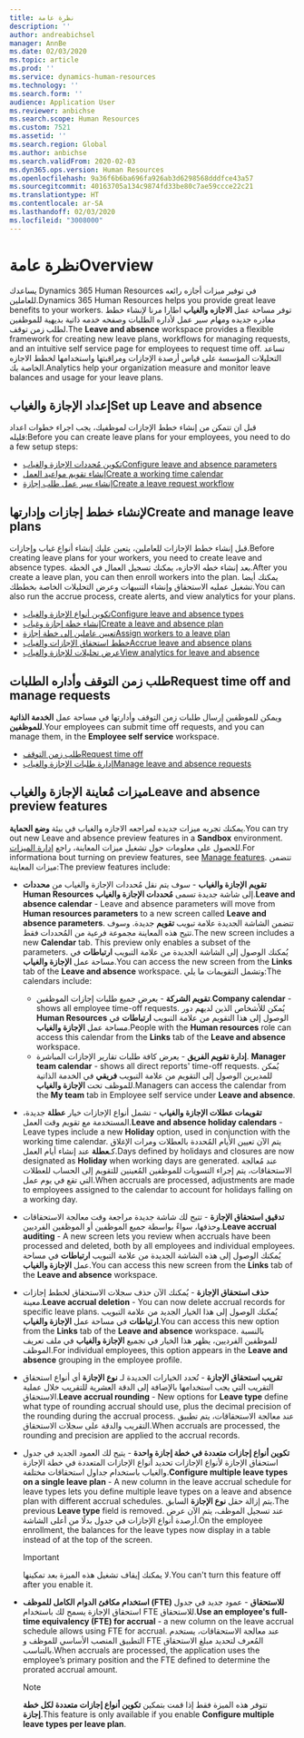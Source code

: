 ```yaml
---
title: نظرة عامة
description: ''
author: andreabichsel
manager: AnnBe
ms.date: 02/03/2020
ms.topic: article
ms.prod: ''
ms.service: dynamics-human-resources
ms.technology: ''
ms.search.form: ''
audience: Application User
ms.reviewer: anbichse
ms.search.scope: Human Resources
ms.custom: 7521
ms.assetid: ''
ms.search.region: Global
ms.author: anbichse
ms.search.validFrom: 2020-02-03
ms.dyn365.ops.version: Human Resources
ms.openlocfilehash: 9a36f6b6ba696fa926ab3d6298568dddfce43a57
ms.sourcegitcommit: 40163705a134c9874fd33be80c7ae59ccce22c21
ms.translationtype: HT
ms.contentlocale: ar-SA
ms.lasthandoff: 02/03/2020
ms.locfileid: "3008000"
---
```

# <a name="overview"></a><span data-ttu-id="e9643-102">نظرة عامة</span><span class="sxs-lookup"><span data-stu-id="e9643-102">Overview</span></span>

<span data-ttu-id="e9643-103">يساعدك Dynamics 365 Human Resources في توفير ميزات أجازه رائعه للعاملين.</span><span class="sxs-lookup"><span data-stu-id="e9643-103">Dynamics 365 Human Resources helps you provide great leave benefits to your workers.</span></span> <span data-ttu-id="e9643-104">توفر مساحة عمل **الاجازه والغياب** اطارا مرنا لإنشاء خطط مغادره جديده ومهام سير عمل لأداره الطلبات وصفحه خدمه ذاتية بديهية للموظفين لطلب زمن توقف.</span><span class="sxs-lookup"><span data-stu-id="e9643-104">The **Leave and absence** workspace provides a flexible framework for creating new leave plans, workflows for managing requests, and an intuitive self service page for employees to request time off.</span></span> <span data-ttu-id="e9643-105">تساعد التحليلات المؤسسة على قياس أرصدة الإجازات ومراقبتها واستخدامها لخطط الاجازه الخاصة بك.</span><span class="sxs-lookup"><span data-stu-id="e9643-105">Analytics help your organization measure and monitor leave balances and usage for your leave plans.</span></span>

## <a name="set-up-leave-and-absence"></a><span data-ttu-id="e9643-106">إعداد الإجازة والغياب</span><span class="sxs-lookup"><span data-stu-id="e9643-106">Set up Leave and absence</span></span>

<span data-ttu-id="e9643-107">قبل ان تتمكن من إنشاء خطط الإجازات لموظفيك، يجب اجراء خطوات اعداد قليله:</span><span class="sxs-lookup"><span data-stu-id="e9643-107">Before you can create leave plans for your employees, you need to do a few setup steps:</span></span>

- [<span data-ttu-id="e9643-108">تكوين مُحددات الإجازة والغياب</span><span class="sxs-lookup"><span data-stu-id="e9643-108">Configure leave and absence parameters</span></span>](hr-leave-and-absence-parameters.md)
- [<span data-ttu-id="e9643-109">إنشاء تقويم مواعيد العمل</span><span class="sxs-lookup"><span data-stu-id="e9643-109">Create a working time calendar</span></span>](hr-leave-and-absence-working-time-calendar.md)
- [<span data-ttu-id="e9643-110">إنشاء سير عمل طلب إجازة</span><span class="sxs-lookup"><span data-stu-id="e9643-110">Create a leave request workflow</span></span>](hr-leave-and-absence-workflow.md)

## <a name="create-and-manage-leave-plans"></a><span data-ttu-id="e9643-111">لإنشاء خطط إجازات وإدارتها</span><span class="sxs-lookup"><span data-stu-id="e9643-111">Create and manage leave plans</span></span>

<span data-ttu-id="e9643-112">قبل إنشاء خطط الإجازات للعاملين، يتعين عليك إنشاء أنواع غياب وإجازات.</span><span class="sxs-lookup"><span data-stu-id="e9643-112">Before creating leave plans for your workers, you need to create leave and absence types.</span></span> <span data-ttu-id="e9643-113">بعد إنشاء خطه الاجازه، يمكنك تسجيل العمال في الخطة.</span><span class="sxs-lookup"><span data-stu-id="e9643-113">After you create a leave plan, you can then enroll workers into the plan.</span></span> <span data-ttu-id="e9643-114">يمكنك أيضا تشغيل عمليه الاستحقاق وإنشاء التنبيهات وعرض التحليلات الخاصة بخططك.</span><span class="sxs-lookup"><span data-stu-id="e9643-114">You can also run the accrue process, create alerts, and view analytics for your plans.</span></span>

- [<span data-ttu-id="e9643-115">تكوين أنواع الإجازة والغياب</span><span class="sxs-lookup"><span data-stu-id="e9643-115">Configure leave and absence types</span></span>](hr-leave-and-absence-types.md)
- [<span data-ttu-id="e9643-116">إنشاء خطة إجازة وغياب</span><span class="sxs-lookup"><span data-stu-id="e9643-116">Create a leave and absence plan</span></span>](hr-leave-and-absence-plans.md)
- [<span data-ttu-id="e9643-117">تعيين عاملين إلى خطة إجازة</span><span class="sxs-lookup"><span data-stu-id="e9643-117">Assign workers to a leave plan</span></span>](hr-leave-and-absence-enroll.md)
- [<span data-ttu-id="e9643-118">خطط استحقاق الإجازات والغياب</span><span class="sxs-lookup"><span data-stu-id="e9643-118">Accrue leave and absence plans</span></span>](hr-leave-and-absence-accrue.md)
- [<span data-ttu-id="e9643-119">عرض تحليلات للإجازة والغياب</span><span class="sxs-lookup"><span data-stu-id="e9643-119">View analytics for leave and absence</span></span>](hr-leave-and-absence-analytics.md)

## <a name="request-time-off-and-manage-requests"></a><span data-ttu-id="e9643-120">طلب زمن التوقف وأداره الطلبات</span><span class="sxs-lookup"><span data-stu-id="e9643-120">Request time off and manage requests</span></span>

<span data-ttu-id="e9643-121">ويمكن للموظفين إرسال طلبات زمن التوقف وأدارتها في مساحة عمل **الخدمة الذاتية للموظفين**.</span><span class="sxs-lookup"><span data-stu-id="e9643-121">Your employees can submit time off requests, and you can manage them, in the **Employee self service** workspace.</span></span>

- [<span data-ttu-id="e9643-122">طلب زمن التوقف</span><span class="sxs-lookup"><span data-stu-id="e9643-122">Request time off</span></span>](hr-employee-self-service-request-time-off.md)
- [<span data-ttu-id="e9643-123">إدارة طلبات الإجازة والغياب</span><span class="sxs-lookup"><span data-stu-id="e9643-123">Manage leave and absence requests</span></span>](hr-employee-self-service-manage-requests.md)

## <a name="leave-and-absence-preview-features"></a><span data-ttu-id="e9643-124">ميزات مُعاينة الإجازة والغياب</span><span class="sxs-lookup"><span data-stu-id="e9643-124">Leave and absence preview features</span></span>

<span data-ttu-id="e9643-125">يمكنك تجربه ميزات جديده لمراجعه الاجازه والغياب في بيئة **وضع الحماية**.</span><span class="sxs-lookup"><span data-stu-id="e9643-125">You can try out new Leave and absence preview features in a **Sandbox** environment.</span></span> <span data-ttu-id="e9643-126">للحصول على معلومات حول تشغيل ميزات المعاينة، راجع [إدارة الميزات](hr-admin-manage-features.md).</span><span class="sxs-lookup"><span data-stu-id="e9643-126">For informationa bout turning on preview features, see [Manage features](hr-admin-manage-features.md).</span></span> <span data-ttu-id="e9643-127">تتضمن ميزات المعاينة:</span><span class="sxs-lookup"><span data-stu-id="e9643-127">The preview features include:</span></span>

- <span data-ttu-id="e9643-128">**تقويم الإجازة والغياب** - سوف يتم نقل مُحددات الإجازة والغياب من **محددات Human Resources** إلى شاشة جديدة تسمى **مُحددات الإجازة والغياب**.</span><span class="sxs-lookup"><span data-stu-id="e9643-128">**Leave and absence calendar** - Leave and absence parameters will move from **Human resources parameters** to a new screen called **Leave and absence parameters**.</span></span> <span data-ttu-id="e9643-129">تتضمن الشاشة الجديدة علامة تبويب **تقويم** جديدة. وسوف تتيح هذه المعاينة مجموعة فرعية من المُحددات فقط.</span><span class="sxs-lookup"><span data-stu-id="e9643-129">The new screen includes a new **Calendar** tab. This preview only enables a subset of the parameters.</span></span> <span data-ttu-id="e9643-130">يُمكنك الوصول إلى الشاشة الجديدة من علامة التبويب **ارتباطات** في مساحة عمل **الإجازة والغياب**.</span><span class="sxs-lookup"><span data-stu-id="e9643-130">You can access the new screen from the **Links** tab of the **Leave and absence** workspace.</span></span> <span data-ttu-id="e9643-131">وتشمل التقويمات ما يلي:</span><span class="sxs-lookup"><span data-stu-id="e9643-131">The calendars include:</span></span>
  - <span data-ttu-id="e9643-132">**تقويم الشركة** - يعرض جميع طلبات إجازات الموظفين.</span><span class="sxs-lookup"><span data-stu-id="e9643-132">**Company calendar** - shows all employee time-off requests.</span></span> <span data-ttu-id="e9643-133">يُمكن للأشخاص الذين لديهم دور **Human Resources** الوصول إلى هذا التقويم من علامة التبويب **ارتباطات** في مساحة عمل **الإجازة والغياب**.</span><span class="sxs-lookup"><span data-stu-id="e9643-133">People with the **Human resources** role can access this calendar from the **Links** tab of the **Leave and absence** workspace.</span></span>
  - <span data-ttu-id="e9643-134">**إدارة تقويم الفريق** - يعرض كافة طلبات تقارير الإجازات المباشرة. </span><span class="sxs-lookup"><span data-stu-id="e9643-134">**Manager team calendar** - shows all direct reports' time-off requests.</span></span> <span data-ttu-id="e9643-135">يُمكن للمديرين الوصول إلى التقويم من علامة التبويب **فريقي** في الخدمة الذاتية للموظف تحت **الإجازة والغياب**.</span><span class="sxs-lookup"><span data-stu-id="e9643-135">Managers can access the calendar from the **My team** tab in Employee self service under **Leave and absence**.</span></span> 

- <span data-ttu-id="e9643-136">**تقويمات عطلات الإجازة والغياب** - تشمل أنواع الإجازات خيار **عطلة** جديدة، المستخدمة مع تقويم وقت العمل.</span><span class="sxs-lookup"><span data-stu-id="e9643-136">**Leave and absence holiday calendars** - Leave types include a new **Holiday** option, used in conjunction with the working time calendar.</span></span> <span data-ttu-id="e9643-137">يتم الآن تعيين الأيام المُحددة بالعطلات ومرات الإغلاق كـ**عطلة** عند إنشاء أيام العمل.</span><span class="sxs-lookup"><span data-stu-id="e9643-137">Days defined by holidays and closures are now designated as **Holiday** when working days are generated.</span></span> <span data-ttu-id="e9643-138">عند مُعالجة الاستحقاقات، يتم إجراء التسويات للموظفين المُعينين للتقويم إلى الحساب للعطلات التي تقع في يوم عمل.</span><span class="sxs-lookup"><span data-stu-id="e9643-138">When accruals are processed, adjustments are made to employees assigned to the calendar to account for holidays falling on a working day.</span></span>

- <span data-ttu-id="e9643-139">**تدقيق استحقاق الإجازة** - تتيح لك شاشة جديدة مراجعة وقت معالجة الاستحقاقات وحذفها، سواءً بواسطة جميع الموظفين أو الموظفين الفرديين.</span><span class="sxs-lookup"><span data-stu-id="e9643-139">**Leave accrual auditing** - A new screen lets you review when accruals have been processed and deleted, both by all employees and individual employees.</span></span> <span data-ttu-id="e9643-140">يُمكنك الوصول إلى هذه الشاشة الجديدة من علامة التبويب **ارتباطات** في مساحة عمل **الإجازة والغياب**.</span><span class="sxs-lookup"><span data-stu-id="e9643-140">You can access this new screen from the **Links** tab of the **Leave and absence** workspace.</span></span>

- <span data-ttu-id="e9643-141">**حذف استحقاق الإجازة** - يُمكنك الآن حذف سجلات الاستحقاق لخطط إجازات معينة.</span><span class="sxs-lookup"><span data-stu-id="e9643-141">**Leave accrual deletion** - You can now delete accrual records for specific leave plans.</span></span> <span data-ttu-id="e9643-142">يُمكنك الوصول إلى هذا الخيار الجديد من علامة التبويب **ارتباطات** في مساحة عمل **الإجازة والغياب**.</span><span class="sxs-lookup"><span data-stu-id="e9643-142">You can access this new option from the **Links** tab of the **Leave and absence** workspace.</span></span> <span data-ttu-id="e9643-143">بالنسبة للموظفين الفرديين، يظهر هذا الخيار في تجميع **الإجازة والغياب** في ملف تعريف الموظف.</span><span class="sxs-lookup"><span data-stu-id="e9643-143">For individual employees, this option appears in the **Leave and absence** grouping in the employee profile.</span></span> 

- <span data-ttu-id="e9643-144">**تقريب استحقاق الإجازة** - تُحدد الخيارات الجديدة لـ **نوع الإجازة** أي أنواع استحقاق التقريب التي يجب استخدامها بالإضافة إلى الدقة العشرية للتقريب خلال عملية الاستحقاق.</span><span class="sxs-lookup"><span data-stu-id="e9643-144">**Leave accrual rounding** - New options for **Leave type** define what type of rounding accrual should use, plus the decimal precision of the rounding during the accrual process.</span></span> <span data-ttu-id="e9643-145">عند معالجة الاستحقاقات، يتم تطبيق التقريب والدقة على سجلات الاستحقاق.</span><span class="sxs-lookup"><span data-stu-id="e9643-145">When accruals are processed, the rounding and precision are applied to the accrual records.</span></span> 

- <span data-ttu-id="e9643-146">**تكوين أنواع إجازات متعددة في خطة إجازة واحدة** - يتيح لك العمود الجديد في جدول استحقاق الإجازة لأنواع الإجازات تحديد أنواع الإجازات المتعددة في خطة الإجازة والغياب باستخدام جداول استحقاقات مختلفة.</span><span class="sxs-lookup"><span data-stu-id="e9643-146">**Configure multiple leave types on a single leave plan** - A new column in the leave accrual schedule for leave types lets you define multiple leave types on a leave and absence plan with different accrual schedules.</span></span> <span data-ttu-id="e9643-147">يتم إزالة حقل **نوع الإجازة** السابق.</span><span class="sxs-lookup"><span data-stu-id="e9643-147">The previous **Leave type** field is removed.</span></span> <span data-ttu-id="e9643-148">عند تسجيل الموظف، يتم الآن عرض أرصدة أنواع الإجازات في جدول بدلًا من أعلى الشاشة.</span><span class="sxs-lookup"><span data-stu-id="e9643-148">On the employee enrollment, the balances for the leave types now display in a table instead of at the top of the screen.</span></span>

  > [!IMPORTANT]
  > <span data-ttu-id="e9643-149">لا يمكنك إيقاف تشغيل هذه الميزة بعد تمكينها.</span><span class="sxs-lookup"><span data-stu-id="e9643-149">You can't turn this feature off after you enable it.</span></span>

- <span data-ttu-id="e9643-150">**استخدام مكافئ الدوام الكامل للموظف (FTE) للاستحقاق** - عمود جديد في جدول استحقاق الإجازة يسمح لك باستخدام FTE للاستحقاق.</span><span class="sxs-lookup"><span data-stu-id="e9643-150">**Use an employee's full-time equivalency (FTE) for accrual** - a new column on the leave accrual schedule allows using FTE for accrual.</span></span> <span data-ttu-id="e9643-151">عند معالجة الاستحقاقات، يستخدم التطبيق المنصب الأساسي للموظف و FTE المُعرف لتحديد مبلغ الاستحقاق بالتناسب.</span><span class="sxs-lookup"><span data-stu-id="e9643-151">When accruals are processed, the application uses the employee’s primary position and the FTE defined to determine the prorated accrual amount.</span></span>

  > [!NOTE]
  > <span data-ttu-id="e9643-152">تتوفر هذه الميزة فقط إذا قمت بتمكين **تكوين أنواع إجازات متعددة لكل خطة إجازة**.</span><span class="sxs-lookup"><span data-stu-id="e9643-152">This feature is only available if you enable **Configure multiple leave types per leave plan**.</span></span> 
